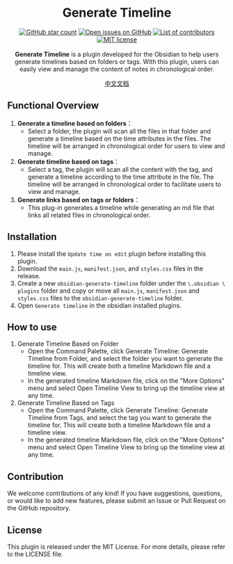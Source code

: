 <h1 align="center">
	Generate Timeline
</h1>

<p align="center">
    <a href="https://github.com/Shanshuimei/obsidian-generate-timeline/stargazers"><img src="https://img.shields.io/github/stars/Shanshuimei/obsidian-generate-timeline?colorA=363a4f&colorB=e0ac00&style=for-the-badge" alt="GitHub star count"></a>
    <a href="https://github.com/Shanshuimei/obsidian-generate-timeline/issues"><img src="https://img.shields.io/github/issues/Shanshuimei/obsidian-generate-timeline?colorA=363a4f&colorB=e93147&style=for-the-badge" alt="Open issues on GitHub"></a>
    <a href="https://github.com/Shanshuimei/obsidian-generate-timeline/contributors"><img src="https://img.shields.io/github/contributors/Shanshuimei/obsidian-generate-timeline?colorA=363a4f&colorB=08b94e&style=for-the-badge" alt="List of contributors"></a>
    <a href="./LICENCE"><img src="https://img.shields.io/static/v1.svg?style=for-the-badge&label=License&message=MIT&colorA=363a4f&colorB=b7bdf8" alt="MIT license"/></a>
    <br/><br/>
    <b>Generate Timeline</b> is a plugin developed for the Obsidian to help users generate timelines based on folders or tags. With this plugin, users can easily view and manage the content of notes in chronological order.   
</p>
<p align="center"><a href="https://kivgf4fnsy5.feishu.cn/drive/folder/ELWHf58RmlCOv6dBLSKcEG44nRd?from=from_copylink">中文文档</a> </p>

## Functional Overview

1. **Generate a timeline based on folders**：
   - Select a folder, the plugin will scan all the files in that folder and generate a timeline based on the time attributes in the files. The timeline will be arranged in chronological order for users to view and manage.
2. **Generate timeline based on tags**：
   - Select a tag, the plugin will scan all the content with the tag, and generate a timeline according to the time attribute in the file. The timeline will be arranged in chronological order to facilitate users to view and manage.
3. **Generate links based on tags or folders**：
   - This plug-in generates a timeline while generating an md file that links all related files in chronological order.
## Installation
1. Please install the `Update time on edit` plugin before installing this plugin.
2. Download the `main.js`, `manifest.json`, and `styles.css` files in the release.
3. Create a new `obsidian-generate-timeline` folder under the `\.obsidian \ plugins` folder and copy or move all `main.js`, `manifest.json` and `styles.css` files to the `obsidian-generate-timeline` folder.
4. Open `Generate timeline` in the obsidian installed plugins.
## How to use
1. Generate Timeline Based on Folder
	- Open the Command Palette, click Generate Timeline: Generate Timeline from Folder, and select the folder you want to generate the timeline for. This will create both a timeline Markdown file and a timeline view.
	- In the generated timeline Markdown file, click on the "More Options" menu and select Open Timeline View to bring up the timeline view at any time.
2. Generate Timeline Based on Tags
	- Open the Command Palette, click Generate Timeline: Generate Timeline from Tags, and select the tag you want to generate the timeline for. This will create both a timeline Markdown file and a timeline view.
	- In the generated timeline Markdown file, click on the "More Options" menu and select Open Timeline View to bring up the timeline view at any time.
## Contribution
We welcome contributions of any kind! If you have suggestions, questions, or would like to add new features, please submit an Issue or Pull Request on the GitHub repository.

## License
This plugin is released under the MIT License. For more details, please refer to the LICENSE file.
